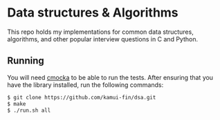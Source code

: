 # Data structures & Algorithms

This repo holds my implementations for common data structures, algorithms, and other popular interview questions in C and Python.

## Running

You will need [cmocka](https://cmocka.org/) to be able to run the tests. After ensuring that you have the library installed, run the following commands:

```sh
$ git clone https://github.com/kamui-fin/dsa.git
$ make
$ ./run.sh all
```
